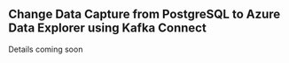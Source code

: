 ## Change Data Capture from PostgreSQL to Azure Data Explorer using Kafka Connect

Details coming soon